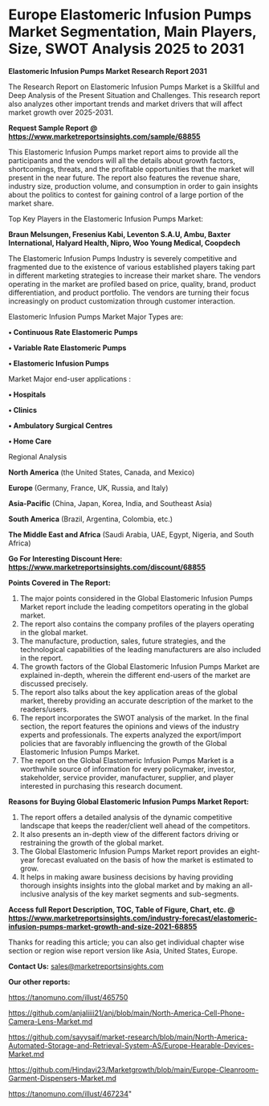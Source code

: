# Europe Elastomeric Infusion Pumps Market Segmentation, Main Players, Size, SWOT Analysis 2025 to 2031

<strong>Elastomeric Infusion Pumps Market Research Report 2031</strong>

The Research Report on Elastomeric Infusion Pumps Market is a Skillful and Deep Analysis of the Present Situation and Challenges. This research report also analyzes other important trends and market drivers that will affect market growth over 2025-2031.

<strong>Request Sample Report @ <a href=https://www.marketreportsinsights.com/sample/68855>https://www.marketreportsinsights.com/sample/68855</a></strong>

This Elastomeric Infusion Pumps market report aims to provide all the participants and the vendors will all the details about growth factors, shortcomings, threats, and the profitable opportunities that the market will present in the near future. The report also features the revenue share, industry size, production volume, and consumption in order to gain insights about the politics to contest for gaining control of a large portion of the market share.

Top Key Players in the Elastomeric Infusion Pumps Market:

<strong>Braun Melsungen, Fresenius Kabi, Leventon S.A.U, Ambu, Baxter International, Halyard Health, Nipro, Woo Young Medical, Coopdech</strong>

The Elastomeric Infusion Pumps Industry is severely competitive and fragmented due to the existence of various established players taking part in different marketing strategies to increase their market share. The vendors operating in the market are profiled based on price, quality, brand, product differentiation, and product portfolio. The vendors are turning their focus increasingly on product customization through customer interaction.

Elastomeric Infusion Pumps Market Major Types are:

<strong>• Continuous Rate Elastomeric Pumps

• Variable Rate Elastomeric Pumps

• Elastomeric Infusion Pumps</strong>

Market Major end-user applications :

<strong>• Hospitals

• Clinics

• Ambulatory Surgical Centres

• Home Care</strong>

Regional Analysis

</u><strong><b>North America</b></strong> (the United States, Canada, and Mexico)

<strong><b>Europe </b></strong>(Germany, France, UK, Russia, and Italy)

<strong><b>Asia-Pacific</b></strong> (China, Japan, Korea, India, and Southeast Asia)

<strong><b>South America</b></strong> (Brazil, Argentina, Colombia, etc.)

<strong><b>The Middle East and Africa</b></strong> (Saudi Arabia, UAE, Egypt, Nigeria, and South Africa)

<strong>Go For Interesting Discount Here: <a href=https://www.marketreportsinsights.com/discount/68855>https://www.marketreportsinsights.com/discount/68855</a></strong>

<strong>Points Covered in The Report:</strong>
<ol>
  <li>The major points considered in the Global Elastomeric Infusion Pumps Market report include the leading competitors operating in the global market.</li>
  <li>The report also contains the company profiles of the players operating in the global market.</li>
  <li>The manufacture, production, sales, future strategies, and the technological capabilities of the leading manufacturers are also included in the report.</li>
  <li>The growth factors of the Global Elastomeric Infusion Pumps Market are explained in-depth, wherein the different end-users of the market are discussed precisely.</li>
  <li>The report also talks about the key application areas of the global market, thereby providing an accurate description of the market to the readers/users.</li>
  <li>The report incorporates the SWOT analysis of the market. In the final section, the report features the opinions and views of the industry experts and professionals. The experts analyzed the export/import policies that are favorably influencing the growth of the Global Elastomeric Infusion Pumps Market.</li>
  <li>The report on the Global Elastomeric Infusion Pumps Market is a worthwhile source of information for every policymaker, investor, stakeholder, service provider, manufacturer, supplier, and player interested in purchasing this research document.</li>
</ol>
<strong>Reasons for Buying Global Elastomeric Infusion Pumps Market Report:</strong>

<ol>
  <li>The report offers a detailed analysis of the dynamic competitive landscape that keeps the reader/client well ahead of the competitors.</li>
  <li>It also presents an in-depth view of the different factors driving or restraining the growth of the global market.</li>
  <li>The Global Elastomeric Infusion Pumps Market report provides an eight-year forecast evaluated on the basis of how the market is estimated to grow.</li>
  <li>It helps in making aware business decisions by having providing thorough insights insights into the global market and by making an all-inclusive analysis of the key market segments and sub-segments.</li>
</ol>
<strong>Access full Report Description, TOC, Table of Figure, Chart, etc. @ <a href=https://www.marketreportsinsights.com/industry-forecast/elastomeric-infusion-pumps-market-growth-and-size-2021-68855>https://www.marketreportsinsights.com/industry-forecast/elastomeric-infusion-pumps-market-growth-and-size-2021-68855</a></strong>


Thanks for reading this article; you can also get individual chapter wise section or region wise report version like Asia, United States, Europe.

<strong>Contact Us:</strong>
sales@marketreportsinsights.com

<strong>Our other reports:</strong>

<a href=https://tanomuno.com/illust/465750>https://tanomuno.com/illust/465750</a>

<a href=https://github.com/anjaliiii21/anj/blob/main/North-America-Cell-Phone-Camera-Lens-Market.md>https://github.com/anjaliiii21/anj/blob/main/North-America-Cell-Phone-Camera-Lens-Market.md</a>

<a href=https://github.com/sayysaif/market-research/blob/main/North-America-Automated-Storage-and-Retrieval-System-AS/Europe-Hearable-Devices-Market.md>https://github.com/sayysaif/market-research/blob/main/North-America-Automated-Storage-and-Retrieval-System-AS/Europe-Hearable-Devices-Market.md</a>

<a href=https://github.com/Hindavi23/Marketgrowth/blob/main/Europe-Cleanroom-Garment-Dispensers-Market.md>https://github.com/Hindavi23/Marketgrowth/blob/main/Europe-Cleanroom-Garment-Dispensers-Market.md</a>

<a href=https://tanomuno.com/illust/467234>https://tanomuno.com/illust/467234</a>"
